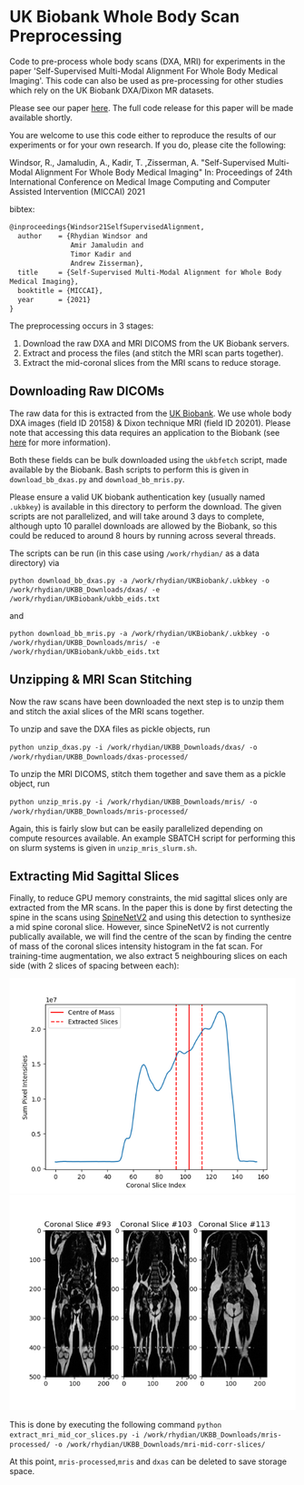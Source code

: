 # UK Biobank Whole Body Scan Preprocessing

Code to pre-process whole body scans (DXA, MRI) for experiments in the paper 'Self-Supervised Multi-Modal Alignment For Whole Body Medical Imaging'. This code can also be used as pre-processing for other studies which rely on the UK Biobank DXA/Dixon MR datasets. 

Please see our paper [here](https://arxiv.org/abs/2107.06652). The full code release for this paper will be made available shortly.

You are welcome to use this code either to reproduce the results of our experiments or for your own research. 
If you do, please cite the following:

Windsor, R., Jamaludin, A., Kadir, T. ,Zisserman, A. "Self-Supervised Multi-Modal Alignment For Whole Body Medical Imaging" 
In: Proceedings of 24th International Conference on Medical Image Computing and Computer Assisted Intervention (MICCAI) 2021

bibtex:
```
@inproceedings{Windsor21SelfSupervisedAlignment,
  author    = {Rhydian Windsor and
               Amir Jamaludin and
               Timor Kadir and
               Andrew Zisserman},
  title     = {Self-Supervised Multi-Modal Alignment for Whole Body Medical Imaging},
  booktitle = {MICCAI},
  year      = {2021}
}
```

The preprocessing occurs in 3 stages:
1) Download the raw DXA and MRI DICOMS from the UK Biobank servers.
2) Extract and process the files (and stitch the MRI scan parts together).
3) Extract the mid-coronal slices from the MRI scans to reduce storage.

## Downloading Raw DICOMs
The raw data for this is extracted from the [UK Biobank](https://www.ukbiobank.ac.uk/). We use whole body DXA images (field ID 20158) & Dixon technique MRI (field ID 20201). Please note that accessing this data requires an application to the Biobank (see [here](https://www.ukbiobank.ac.uk/enable-your-research/register) for more information).

Both these fields can be bulk downloaded using the `ukbfetch` script, made available by the Biobank.
Bash scripts to perform this is given in `download_bb_dxas.py` and `download_bb_mris.py`. 

Please ensure a valid UK biobank authentication key (usually named `.ukbkey`) is available in this directory to perform the download. The given scripts are not parallelized, and will take around 3 days to complete, although upto 10 parallel downloads are allowed by the Biobank, so this could be reduced to around 8 hours by running across several threads.

The scripts can be run (in this case using `/work/rhydian/` as a data directory) via 

```
python download_bb_dxas.py -a /work/rhydian/UKBiobank/.ukbkey -o /work/rhydian/UKBB_Downloads/dxas/ -e /work/rhydian/UKBiobank/ukbb_eids.txt
```

and 

```
python download_bb_mris.py -a /work/rhydian/UKBiobank/.ukbkey -o /work/rhydian/UKBB_Downloads/mris/ -e /work/rhydian/UKBiobank/ukbb_eids.txt
```



## Unzipping & MRI Scan Stitching

Now the raw scans have been downloaded the next step is to unzip them and stitch the axial slices of the MRI scans together.

To unzip and save the DXA files as pickle objects, run

`python unzip_dxas.py -i /work/rhydian/UKBB_Downloads/dxas/ -o /work/rhydian/UKBB_Downloads/dxas-processed/`

To unzip the MRI DICOMS, stitch them together and save them as a pickle object, run

`python unzip_mris.py -i /work/rhydian/UKBB_Downloads/mris/ -o /work/rhydian/UKBB_Downloads/mris-processed/`

Again, this is fairly slow but can be easily parallelized depending on compute resources available. An 
example SBATCH script for performing this on slurm systems is given in `unzip_mris_slurm.sh`.

## Extracting Mid Sagittal Slices

Finally, to reduce GPU memory constraints, the mid sagittal slices only are extracted from the MR scans.
In the paper this is done by first detecting the spine in the scans using 
[SpineNetV2](http://zeus.robots.ox.ac.uk/spinenet2/) and using this detection to synthesize 
a mid spine coronal slice.
However, since SpineNetV2 is not currently publically available, we will find the centre of
the scan by finding the centre of mass of the coronal slices intensity histogram in the fat 
scan. For training-time augmentation, we also extract 5 neighbouring slices on each side (with 2 slices of spacing between each):

![The coronal slice intensity histogram](images/coronal_intensity_hist.png)
![The extracted slices](images/slices.png)

This is done by executing the following command
`python extract_mri_mid_cor_slices.py -i /work/rhydian/UKBB_Downloads/mris-processed/ -o /work/rhydian/UKBB_Downloads/mri-mid-corr-slices/`

At this point, `mris-processed`,`mris` and `dxas` can be deleted to save storage space.
